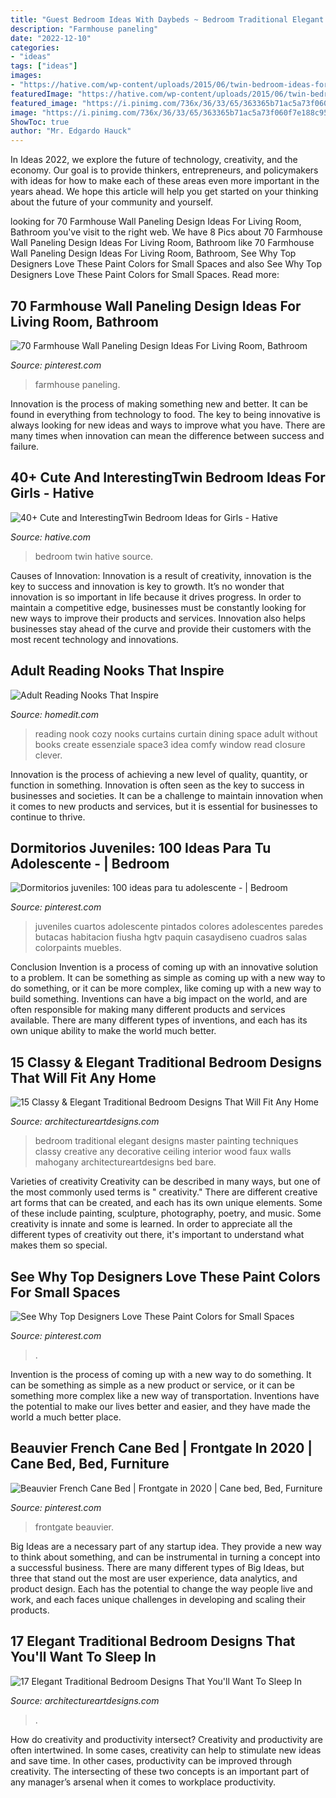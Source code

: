 ```yaml
---
title: "Guest Bedroom Ideas With Daybeds ~ Bedroom Traditional Elegant Designs Master Painting Techniques Classy Creative Any Decorative Ceiling Interior Wood Faux Walls Mahogany Architectureartdesigns Bed Bare"
description: "Farmhouse paneling"
date: "2022-12-10"
categories:
- "ideas"
tags: ["ideas"]
images:
- "https://hative.com/wp-content/uploads/2015/06/twin-bedroom-ideas-for-girls/18-twin-bedroom-ideas-for-girls.jpg"
featuredImage: "https://hative.com/wp-content/uploads/2015/06/twin-bedroom-ideas-for-girls/18-twin-bedroom-ideas-for-girls.jpg"
featured_image: "https://i.pinimg.com/736x/36/33/65/363365b71ac5a73f060f7e188c956c49.jpg"
image: "https://i.pinimg.com/736x/36/33/65/363365b71ac5a73f060f7e188c956c49.jpg"
ShowToc: true
author: "Mr. Edgardo Hauck"
---
```



In Ideas 2022, we explore the future of technology, creativity, and the economy. Our goal is to provide thinkers, entrepreneurs, and policymakers with ideas for how to make each of these areas even more important in the years ahead. We hope this article will help you get started on your thinking about the future of your community and yourself.

	

		
looking for 70 Farmhouse Wall Paneling Design Ideas For Living Room, Bathroom you've visit to the right web. We have 8 Pics about 70 Farmhouse Wall Paneling Design Ideas For Living Room, Bathroom like 70 Farmhouse Wall Paneling Design Ideas For Living Room, Bathroom, See Why Top Designers Love These Paint Colors for Small Spaces and also See Why Top Designers Love These Paint Colors for Small Spaces. Read more:
		
    
## 70 Farmhouse Wall Paneling Design Ideas For Living Room, Bathroom

<img loading=lazy src="https://i.pinimg.com/736x/50/44/9b/50449b8f4251c6305bf075ec5ea8bd53.jpg" onerror="this.onerror=null;this.src='https://tse1.mm.bing.net/th?id=OIP.3xpCSAB2RnKNSj5JZ1S9TAHaLH&amp;pid=15.1';" alt="70 Farmhouse Wall Paneling Design Ideas For Living Room, Bathroom">

_Source: pinterest.com_

>farmhouse paneling. 

	

Innovation is the process of making something new and better. It can be found in everything from technology to food. The key to being innovative is always looking for new ideas and ways to improve what you have. There are many times when innovation can mean the difference between success and failure.

    
## 40+ Cute And InterestingTwin Bedroom Ideas For Girls - Hative

<img loading=lazy src="https://hative.com/wp-content/uploads/2015/06/twin-bedroom-ideas-for-girls/18-twin-bedroom-ideas-for-girls.jpg" onerror="this.onerror=null;this.src='https://tse2.mm.bing.net/th?id=OIP.Djf5hYXjVh2asMp5FtXcCAHaFJ&amp;pid=15.1';" alt="40+ Cute and InterestingTwin Bedroom Ideas for Girls - Hative">

_Source: hative.com_

>bedroom twin hative source. 

	

Causes of Innovation:
Innovation is a result of creativity, innovation is the key to success and innovation is key to growth. It’s no wonder that innovation is so important in life because it drives progress. In order to maintain a competitive edge, businesses must be constantly looking for new ways to improve their products and services. Innovation also helps businesses stay ahead of the curve and provide their customers with the most recent technology and innovations.

    
## Adult Reading Nooks That Inspire

<img loading=lazy src="http://cdn.homedit.com/wp-content/uploads/2014/12/curtain-closure.jpg" onerror="this.onerror=null;this.src='https://tse2.mm.bing.net/th?id=OIP.zXPK9Af6ysXVAIgDIzN8awHaLH&amp;pid=15.1';" alt="Adult Reading Nooks That Inspire">

_Source: homedit.com_

>reading nook cozy nooks curtains curtain dining space adult without books create essenziale space3 idea comfy window read closure clever. 

	

Innovation is the process of achieving a new level of quality, quantity, or function in something. Innovation is often seen as the key to success in businesses and societies. It can be a challenge to maintain innovation when it comes to new products and services, but it is essential for businesses to continue to thrive.

    
## Dormitorios Juveniles: 100 Ideas Para Tu Adolescente - | Bedroom

<img loading=lazy src="https://i.pinimg.com/736x/21/8c/76/218c769eee9dea77122a9cd453277143--home-ideas-ideas-para.jpg" onerror="this.onerror=null;this.src='https://tse3.mm.bing.net/th?id=OIP.vgkLFnfwlSsT47BGSwVZMgHaLH&amp;pid=15.1';" alt="Dormitorios juveniles: 100 ideas para tu adolescente - | Bedroom">

_Source: pinterest.com_

>juveniles cuartos adolescente pintados colores adolescentes paredes butacas habitacion fiusha hgtv paquin casaydiseno cuadros salas colorpaints muebles. 

	

Conclusion
Invention is a process of coming up with an innovative solution to a problem. It can be something as simple as coming up with a new way to do something, or it can be more complex, like coming up with a new way to build something. Inventions can have a big impact on the world, and are often responsible for making many different products and services available. There are many different types of inventions, and each has its own unique ability to make the world much better.

    
## 15 Classy &amp; Elegant Traditional Bedroom Designs That Will Fit Any Home

<img loading=lazy src="https://www.architectureartdesigns.com/wp-content/uploads/2015/01/15-Classy-Elegant-Traditional-Bedroom-Designs-That-Will-Fit-Any-Home-8-630x420.jpg" onerror="this.onerror=null;this.src='https://tse3.mm.bing.net/th?id=OIP.6_3UHS_oY3k8BYTKDjXYAQHaE8&amp;pid=15.1';" alt="15 Classy &amp; Elegant Traditional Bedroom Designs That Will Fit Any Home">

_Source: architectureartdesigns.com_

>bedroom traditional elegant designs master painting techniques classy creative any decorative ceiling interior wood faux walls mahogany architectureartdesigns bed bare. 

	

Varieties of creativity
Creativity can be described in many ways, but one of the most commonly used terms is " creativity." There are different creative art forms that can be created, and each has its own unique elements. Some of these include painting, sculpture, photography, poetry, and music. Some creativity is innate and some is learned. In order to appreciate all the different types of creativity out there, it's important to understand what makes them so special.

    
## See Why Top Designers Love These Paint Colors For Small Spaces

<img loading=lazy src="https://i.pinimg.com/736x/36/33/65/363365b71ac5a73f060f7e188c956c49.jpg" onerror="this.onerror=null;this.src='https://tse1.mm.bing.net/th?id=OIP.9hYiDzrfTDQVJU7njWa7vwHaJ4&amp;pid=15.1';" alt="See Why Top Designers Love These Paint Colors for Small Spaces">

_Source: pinterest.com_

>. 

	

Invention is the process of coming up with a new way to do something. It can be something as simple as a new product or service, or it can be something more complex like a new way of transportation. Inventions have the potential to make our lives better and easier, and they have made the world a much better place.

    
## Beauvier French Cane Bed | Frontgate In 2020 | Cane Bed, Bed, Furniture

<img loading=lazy src="https://i.pinimg.com/736x/31/1f/af/311faf14743526f0dbcb0e980eaa9a4e.jpg" onerror="this.onerror=null;this.src='https://tse1.mm.bing.net/th?id=OIP.Hu2S_H-Ntvw-WetGVDbLPwHaJ3&amp;pid=15.1';" alt="Beauvier French Cane Bed | Frontgate in 2020 | Cane bed, Bed, Furniture">

_Source: pinterest.com_

>frontgate beauvier. 

	

Big Ideas are a necessary part of any startup idea. They provide a new way to think about something, and can be instrumental in turning a concept into a successful business. There are many different types of Big Ideas, but three that stand out the most are user experience, data analytics, and product design. Each has the potential to change the way people live and work, and each faces unique challenges in developing and scaling their products.

    
## 17 Elegant Traditional Bedroom Designs That You&#039;ll Want To Sleep In

<img loading=lazy src="https://www.architectureartdesigns.com/wp-content/uploads/2015/07/17-Elegant-Traditional-Bedroom-Designs-That-Youll-Want-To-Sleep-In-13.jpg" onerror="this.onerror=null;this.src='https://tse1.mm.bing.net/th?id=OIP.db1g_f9mdgvRsgb6ekQdcQAAAA&amp;pid=15.1';" alt="17 Elegant Traditional Bedroom Designs That You&#039;ll Want To Sleep In">

_Source: architectureartdesigns.com_

>. 

	

How do creativity and productivity intersect?
Creativity and productivity are often intertwined. In some cases, creativity can help to stimulate new ideas and save time. In other cases, productivity can be improved through creativity. The intersecting of these two concepts is an important part of any manager’s arsenal when it comes to workplace productivity.

